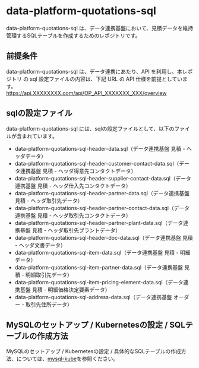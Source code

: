 # data-platform-quotations-sql 

data-platform-quotations-sql は、データ連携基盤において、見積データを維持管理するSQLテーブルを作成するためのレポジトリです。  

## 前提条件  
data-platform-quotations-sql は、データ連携にあたり、API を利用し、本レポジトリ の sql 設定ファイルの内容は、下記 URL の API 仕様を前提としています。  
https://api.XXXXXXXX.com/api/OP_API_XXXXXXX_XXX/overview   

## sqlの設定ファイル

data-platform-quotations-sql には、sqlの設定ファイルとして、以下のファイルが含まれています。    

* data-platform-quotations-sql-header-data.sql（データ連携基盤 見積 - ヘッダデータ）
* data-platform-quotations-sql-header-customer-contact-data.sql（データ連携基盤 見積 - ヘッダ得意先コンタクトデータ）
* data-platform-quotations-sql-header-supplier-contact-data.sql（データ連携基盤 見積 - ヘッダ仕入先コンタクトデータ）
* data-platform-quotations-sql-header-partner-data.sql（データ連携基盤 見積 - ヘッダ取引先データ）
* data-platform-quotations-sql-header-partner-contact-data.sql（データ連携基盤 見積 - ヘッダ取引先コンタクトデータ）
* data-platform-quotations-sql-header-partner-plant-data.sql（データ連携基盤 見積 - ヘッダ取引先プラントデータ）
* data-platform-quotations-sql-header-doc-data.sql（データ連携基盤 見積 - ヘッダ文書データ）
* data-platform-quotations-sql-item-data.sql（データ連携基盤 見積 - 明細データ）
* data-platform-quotations-sql-item-partner-data.sql（データ連携基盤 見積 - 明細取引先データ）
* data-platform-quotations-sql-item-pricing-element-data.sql（データ連携基盤 見積 - 明細価格決定要素データ）
* data-platform-quotations-sql-address-data.sql（データ連携基盤 オーダー - 取引先住所データ）

## MySQLのセットアップ / Kubernetesの設定 / SQLテーブルの作成方法
MySQLのセットアップ / Kubernetesの設定 / 具体的なSQLテーブルの作成方法、については、[mysql-kube](https://github.com/latonaio/mysql-kube)を参照ください。  

